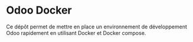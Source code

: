 # Odoo Docker

Ce dépôt permet de mettre en place un environnement de développement Odoo rapidement en utilisant Docker et Docker compose.
